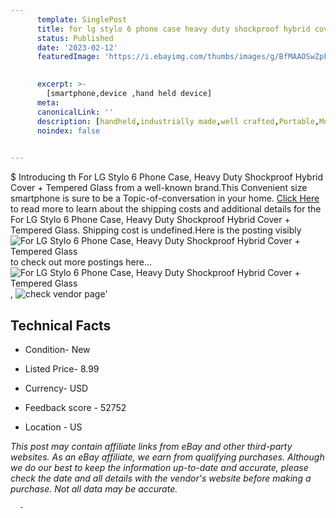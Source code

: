 ```yaml
---
      template: SinglePost
      title: for lg stylo 6 phone case heavy duty shockproof hybrid cover tempered glass
      status: Published
      date: '2023-02-12'
      featuredImage: 'https://i.ebayimg.com/thumbs/images/g/BfMAAOSwZpFhAlpx/s-l225.jpg'
       

      excerpt: >-
        [smartphone,device ,hand held device]
      meta:
      canonicalLink: ''
      description: [handheld,industrially made,well crafted,Portable,Mobile,Compact,Convenient,Lightweight,Maneuverable,Man-portable,Miniature,Carriable,Hand-held,Light,Holdable,Transportable,Mobile device,Pocket-sized,On-the-go,Wireless,Cordless,Compact size,Convenient size, smartphone,device ,hand held device]
      noindex: false
      

---
```

$
      Introducing th For LG Stylo 6 Phone Case, Heavy Duty Shockproof Hybrid Cover + Tempered Glass from a well-known brand.This Convenient size smartphone is sure to be a Topic-of-conversation in your home. [Click Here](https://www.ebay.com/itm/203539944618?hash=item2f63ed14aa%3Ag%3ABfMAAOSwZpFhAlpx&mkevt=1&mkcid=1&mkrid=711-53200-19255-0&campid=%253CePNCampaignId%253E&customid=%253CreferenceId%253E&toolid=10049) to read more to learn about the shipping costs and additional details for the For LG Stylo 6 Phone Case, Heavy Duty Shockproof Hybrid Cover + Tempered Glass. Shipping cost is undefined.Here is the posting visibly ![For LG Stylo 6 Phone Case, Heavy Duty Shockproof Hybrid Cover + Tempered Glass](https://i.ebayimg.com/thumbs/images/g/BfMAAOSwZpFhAlpx/s-l225.jpg) to check out more postings here... ![For LG Stylo 6 Phone Case, Heavy Duty Shockproof Hybrid Cover + Tempered Glass](https://i.ebayimg.com/images/g/BfMAAOSwZpFhAlpx/s-l1200.jpg), ![check vendor page](https://origin-galleryplus.ebayimg.com/ws/web/203539944618_2_0_1/225x225.jpg,https://origin-galleryplus.ebayimg.com/ws/web/203539944618_3_0_1/225x225.jpg,https://origin-galleryplus.ebayimg.com/ws/web/203539944618_4_0_1/225x225.jpg,https://origin-galleryplus.ebayimg.com/ws/web/203539944618_5_0_1/225x225.jpg,https://origin-galleryplus.ebayimg.com/ws/web/203539944618_6_0_1/225x225.jpg,https://origin-galleryplus.ebayimg.com/ws/web/203539944618_7_0_1/225x225.jpg,https://origin-galleryplus.ebayimg.com/ws/web/203539944618_8_0_1/225x225.jpg,https://origin-galleryplus.ebayimg.com/ws/web/203539944618_9_0_1/225x225.jpg,https://origin-galleryplus.ebayimg.com/ws/web/203539944618_10_0_1/225x225.jpg,https://origin-galleryplus.ebayimg.com/ws/web/203539944618_11_0_1/225x225.jpg,https://origin-galleryplus.ebayimg.com/ws/web/203539944618_12_0_1/225x225.jpg)'

      

 ## Technical Facts 



     
      

 - Condition- New 


      

 - Listed Price- 8.99 


      

 - Currency- USD 


      

 - Feedback score - 52752 


      

 - Location - US 


      
      

 *_This post may contain affiliate links from eBay and other third-party websites. As an eBay affiliate, we earn from qualifying purchases. Although we do our best to keep the information up-to-date and accurate, please check the date and all details with the vendor's website before making a purchase. Not all data may be accurate._*




      -
